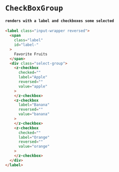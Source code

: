 # `CheckBoxGroup`

#### `renders with a label and checkboxes some selected`

```html
<label class="input-wrapper reversed">
  <span
    class="label"
    id="label-"
  >
    Favorite Fruits
  </span>
  <div class="select-group">
    <z-checkbox
      checked=""
      label="Apple"
      reversed=""
      value="apple"
    >
    </z-checkbox>
    <z-checkbox
      label="Banana"
      reversed=""
      value="banana"
    >
    </z-checkbox>
    <z-checkbox
      checked=""
      label="Orange"
      reversed=""
      value="orange"
    >
    </z-checkbox>
  </div>
</label>

```

